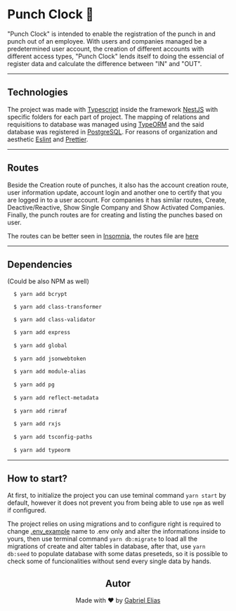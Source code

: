 # Punch Clock 👊

"Punch Clock" is intended to enable the registration of the punch in and punch out of an employee. With users and companies managed be a predetermined user account, the creation of different accounts with different access types, "Punch Clock" lends itself to doing the essencial of register data and calculate the difference between "IN" and "OUT". 

---

## Technologies 

The project was made with [Typescript](https://www.typescriptlang.org) inside the framework [NestJS](https://nestjs.com) with specific folders for each part of project. The mapping of relations and requisitions to database was managed using [TypeORM](https://typeorm.io) and the said database was registered in [PostgreSQL](https://www.postgresql.org). For reasons of organization and aesthetic [Eslint](https://eslint.org) and [Prettier](https://prettier.io).

---

## Routes 

Beside the Creation route of punches, it also has the account creation route, user information update, account login and another one to certify that you are logged in to a user account. For companies it has similar routes, Create, Deactive/Reactive, Show Single Company and Show Activated Companies. Finally, the punch routes are for creating and listing the punches based on user.

The routes can be better seen in [Insomnia](https://insomnia.rest), the routes file are [here](insomnia/PUNCH-CLOCK-ROUTES.json)

---

## Dependencies
  (Could be also NPM as well)
```bash
  $ yarn add bcrypt

  $ yarn add class-transformer

  $ yarn add class-validator

  $ yarn add express
  
  $ yarn add global
  
  $ yarn add jsonwebtoken
  
  $ yarn add module-alias
  
  $ yarn add pg
  
  $ yarn add reflect-metadata
  
  $ yarn add rimraf
  
  $ yarn add rxjs
  
  $ yarn add tsconfig-paths
  
  $ yarn add typeorm
```
---

## How to start?

At first, to initialize the project you can use teminal command ```yarn start``` by default, however it does not prevent you from being able to use ```npm``` as well if configured.

The project relies on using migrations and to configure right is required to change [.env_example]() name to  .env  only and alter the informations inside to yours, then use terminal command ```yarn db:migrate``` to load all the migrations of create and alter tables in database, after that, use ```yarn db:seed``` to populate database with some datas preseteds, so it is possible to check some of funcionalities without send every single data by hands.

<h2 align='center'>Autor</h2>
<div align='center'>
  Made with ❤️ by <a href= https://github.com/hwg-elias>Gabriel Elias</a>
</div>
